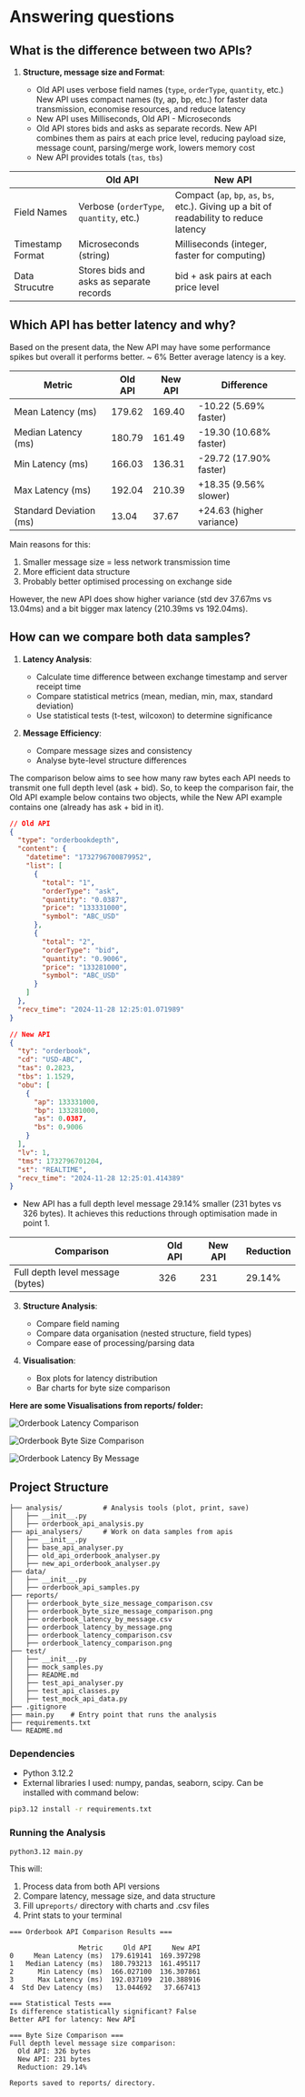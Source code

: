 # Answering questions

## What is the difference between two APIs?

1. **Structure, message size and Format**:

   - Old API uses verbose field names (`type`, `orderType`, `quantity`, etc.) New API uses compact names (ty, ap, bp, etc.) for faster data transmission, economise resources, and reduce latency
   - New API uses Milliseconds, Old API - Microseconds
   - Old API stores bids and asks as separate records. New API combines them as pairs at each price level, reducing payload size, message count, parsing/merge work, lowers memory cost
   - New API provides totals (`tas`, `tbs`)

|                  | Old API                                  | New API                                                                                  |
| ---------------- | ---------------------------------------- | ---------------------------------------------------------------------------------------- |
| Field Names      | Verbose (`orderType`, `quantity`, etc.)  | Compact (`ap`, `bp`, `as`, `bs`, etc.). Giving up a bit of readability to reduce latency |
| Timestamp Format | Microseconds (string)                    | Milliseconds (integer, faster for computing)                                             |
| Data Strucutre   | Stores bids and asks as separate records | bid + ask pairs at each price level                                                      |

## Which API has better latency and why?

Based on the present data, the New API may have some performance spikes but overall it performs better. ~ 6% Better average latency is a key.

| Metric                  | Old API | New API | Difference               |
| ----------------------- | ------- | ------- | ------------------------ |
| Mean Latency (ms)       | 179.62  | 169.40  | -10.22 (5.69% faster)    |
| Median Latency (ms)     | 180.79  | 161.49  | -19.30 (10.68% faster)   |
| Min Latency (ms)        | 166.03  | 136.31  | -29.72 (17.90% faster)   |
| Max Latency (ms)        | 192.04  | 210.39  | +18.35 (9.56% slower)    |
| Standard Deviation (ms) | 13.04   | 37.67   | +24.63 (higher variance) |

Main reasons for this:

1. Smaller message size = less network transmission time
2. More efficient data structure
3. Probably better optimised processing on exchange side

However, the new API does show higher variance (std dev 37.67ms vs 13.04ms) and a bit bigger max latency (210.39ms vs 192.04ms).

## How can we compare both data samples?

1. **Latency Analysis**:

   - Calculate time difference between exchange timestamp and server receipt time
   - Compare statistical metrics (mean, median, min, max, standard deviation)
   - Use statistical tests (t-test, wilcoxon) to determine significance

2. **Message Efficiency**:

   - Compare message sizes and consistency
   - Analyse byte-level structure differences

The comparison below aims to see how many raw bytes each API needs to transmit one full depth level (ask + bid).
So, to keep the comparison fair, the Old API example below contains two objects, while the New API example contains one (already has ask + bid in it).

```json
// Old API
{
  "type": "orderbookdepth",
  "content": {
    "datetime": "1732796700879952",
    "list": [
      {
        "total": "1",
        "orderType": "ask",
        "quantity": "0.0387",
        "price": "133331000",
        "symbol": "ABC_USD"
      },
      {
        "total": "2",
        "orderType": "bid",
        "quantity": "0.9006",
        "price": "133281000",
        "symbol": "ABC_USD"
      }
    ]
  },
  "recv_time": "2024-11-28 12:25:01.071989"
}
```

```json
// New API
{
  "ty": "orderbook",
  "cd": "USD-ABC",
  "tas": 0.2823,
  "tbs": 1.1529,
  "obu": [
    {
      "ap": 133331000,
      "bp": 133281000,
      "as": 0.0387,
      "bs": 0.9006
    }
  ],
  "lv": 1,
  "tms": 1732796701204,
  "st": "REALTIME",
  "recv_time": "2024-11-28 12:25:01.414389"
}
```

- New API has a full depth level message 29.14% smaller (231 bytes vs 326 bytes). It achieves this reductions through optimisation made in point 1.

| Comparison                       | Old API | New API | Reduction |
| -------------------------------- | ------- | ------- | --------- |
| Full depth level message (bytes) | 326     | 231     | 29.14%    |

3. **Structure Analysis**:

   - Compare field naming
   - Compare data organisation (nested structure, field types)
   - Compare ease of processing/parsing data

4. **Visualisation**:
   - Box plots for latency distribution
   - Bar charts for byte size comparison

**Here are some Visualisations from reports/ folder:**

![Orderbook Latency Comparison](reports/orderbook_latency_comparison.png)

![Orderbook Byte Size Comparison](reports/orderbook_byte_size_message_comparison.png)

![Orderbook Latency By Message](reports/orderbook_latency_by_message.png)

## Project Structure

```
├── analysis/          # Analysis tools (plot, print, save)
│   ├── __init__.py
│   ├── orderbook_api_analysis.py
├── api_analysers/     # Work on data samples from apis
│   ├── __init__.py
│   ├── base_api_analyser.py
│   ├── old_api_orderbook_analyser.py
│   ├── new_api_orderbook_analyser.py
├── data/
│   ├── __init__.py
│   ├── orderbook_api_samples.py
├── reports/
│   ├── orderbook_byte_size_message_comparison.csv
│   ├── orderbook_byte_size_message_comparison.png
│   ├── orderbook_latency_by_message.csv
│   ├── orderbook_latency_by_message.png
│   ├── orderbook_latency_comparison.csv
│   ├── orderbook_latency_comparison.png
├── test/
│   ├── __init__.py
│   ├── mock_samples.py
│   ├── README.md
│   ├── test_api_analyser.py
│   ├── test_api_classes.py
│   ├── test_mock_api_data.py
├── .gitignore
├── main.py    # Entry point that runs the analysis
├── requirements.txt
└── README.md
```

### Dependencies

- Python 3.12.2
- External libraries I used: numpy, pandas, seaborn, scipy. Can be installed with command below:

```bash
pip3.12 install -r requirements.txt
```

### Running the Analysis

```bash
python3.12 main.py
```

This will:

1. Process data from both API versions
2. Compare latency, message size, and data structure
3. Fill up`reports/` directory with charts and .csv files
4. Print stats to your terminal

```
=== Orderbook API Comparison Results ===

                 Metric     Old API     New API
0     Mean Latency (ms)  179.619141  169.397298
1   Median Latency (ms)  180.793213  161.495117
2      Min Latency (ms)  166.027100  136.307861
3      Max Latency (ms)  192.037109  210.388916
4  Std Dev Latency (ms)   13.044692   37.667413

=== Statistical Tests ===
Is difference statistically significant? False
Better API for latency: New API

=== Byte Size Comparison ===
Full depth level message size comparison:
  Old API: 326 bytes
  New API: 231 bytes
  Reduction: 29.14%

Reports saved to reports/ directory.
```

